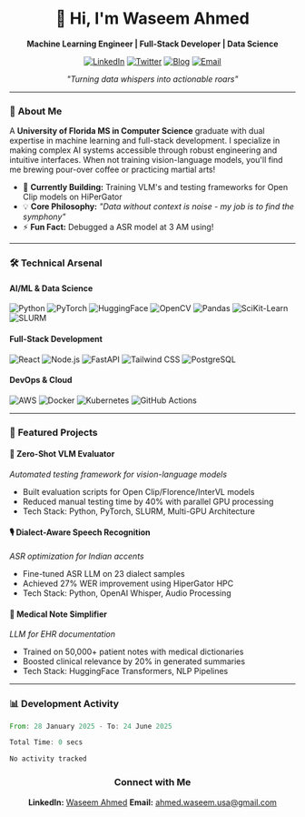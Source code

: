 <div align="center">
  
# 👋 Hi, I'm Waseem Ahmed 
**Machine Learning Engineer | Full-Stack Developer | Data Science**

[![LinkedIn](https://img.shields.io/badge/-LinkedIn-0A66C2?logo=linkedin)](https://www.linkedin.com/in/waseem09/)
[![Twitter](https://img.shields.io/badge/-Twitter-1DA1F2?logo=twitter)](https://twitter.com/RSPE_20)
[![Blog](https://img.shields.io/badge/📝-Blog-FF5722)](https://waseemahmed.in)
[![Email](https://img.shields.io/badge/-Email-D14836?logo=gmail)](mailto:ahmed.waseem.usa@gmail.com)

*"Turning data whispers into actionable roars"*

</div>

---

### 🚀 **About Me**
A **University of Florida MS in Computer Science** graduate with dual expertise in machine learning and full-stack development. I specialize in making complex AI systems accessible through robust engineering and intuitive interfaces. When not training vision-language models, you'll find me brewing pour-over coffee or practicing martial arts!

- 🔭 **Currently Building:** Training VLM's and testing frameworks for Open Clip models on HiPerGator
- 💡 **Core Philosophy:** *"Data without context is noise - my job is to find the symphony"*
- ⚡ **Fun Fact:** Debugged a ASR model at 3 AM using!

---

### 🛠️ **Technical Arsenal**

#### **AI/ML & Data Science**
![Python](https://img.shields.io/badge/-Python-3776AB?logo=python)
![PyTorch](https://img.shields.io/badge/-PyTorch-EE4C2C?logo=pytorch)
![HuggingFace](https://img.shields.io/badge/-HuggingFace-FFD21F?logo=huggingface)
![OpenCV](https://img.shields.io/badge/-OpenCV-5C3EE8?logo=opencv)
![Pandas](https://img.shields.io/badge/-Pandas-150458?logo=pandas)
![SciKit-Learn](https://img.shields.io/badge/-ScikitLearn-F7931E)
![SLURM](https://img.shields.io/badge/-SLURM-004D7F)

#### **Full-Stack Development**
![React](https://img.shields.io/badge/-React-61DAFB?logo=react)
![Node.js](https://img.shields.io/badge/-Node.js-339933?logo=node.js)
![FastAPI](https://img.shields.io/badge/-FastAPI-009688?logo=fastapi)
![Tailwind CSS](https://img.shields.io/badge/-Tailwind_CSS-06B6D4?logo=tailwind-css)
![PostgreSQL](https://img.shields.io/badge/-PostgreSQL-4169E1?logo=postgresql)

#### **DevOps & Cloud**
![AWS](https://img.shields.io/badge/-AWS-232F3E?logo=amazon-aws)
![Docker](https://img.shields.io/badge/-Docker-2496ED?logo=docker)
![Kubernetes](https://img.shields.io/badge/-Kubernetes-326CE5?logo=kubernetes)
![GitHub Actions](https://img.shields.io/badge/-GitHub_Actions-2088FF?logo=github-actions)

---

### 🌟 **Featured Projects**

#### **🦜 Zero-Shot VLM Evaluator**  
*Automated testing framework for vision-language models*  
- Built evaluation scripts for Open Clip/Florence/InterVL models  
- Reduced manual testing time by 40% with parallel GPU processing  
- Tech Stack: Python, PyTorch, SLURM, Multi-GPU Architecture

#### **🎙️ Dialect-Aware Speech Recognition**  
*ASR optimization for Indian accents*  
- Fine-tuned ASR LLM on 23 dialect samples  
- Achieved 27% WER improvement using HiperGator HPC  
- Tech Stack: Python, OpenAI Whisper, Audio Processing

#### **🏥 Medical Note Simplifier**  
*LLM for EHR documentation*  
- Trained on 50,000+ patient notes with medical dictionaries  
- Boosted clinical relevance by 20% in generated summaries  
- Tech Stack: HuggingFace Transformers, NLP Pipelines

---

### 📊 **Development Activity**

<!--START_SECTION:waka-->

```rust
From: 28 January 2025 - To: 24 June 2025

Total Time: 0 secs

No activity tracked
```

<!--END_SECTION:waka-->

<div align="center">


### Connect with Me
  **LinkedIn:** [Waseem Ahmed](https://www.linkedin.com/in/waseem09/)
  **Email:** ahmed.waseem.usa@gmail.com


</div> 
